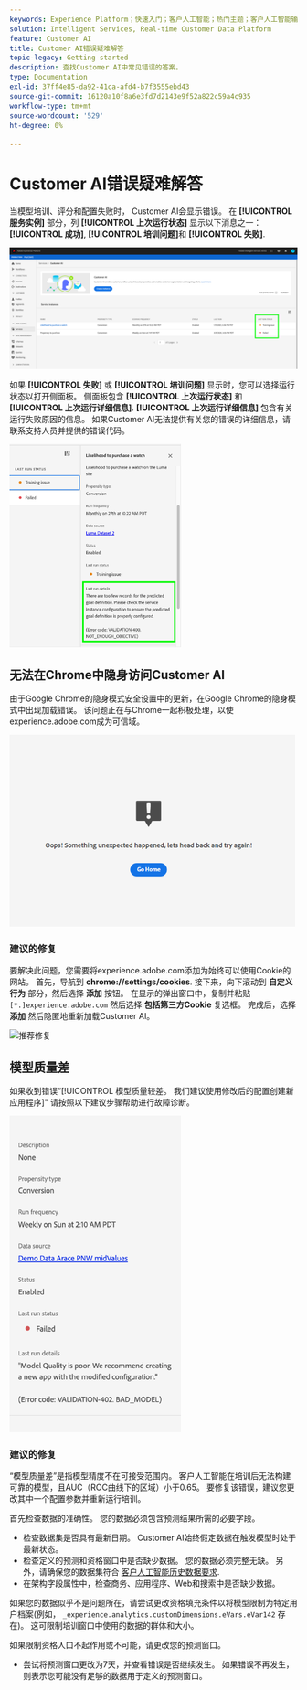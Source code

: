 ```yaml
---
keywords: Experience Platform；快速入门；客户人工智能；热门主题；客户人工智能输入；客户人工智能输出；客户人工智能故障诊断；客户人工智能错误
solution: Intelligent Services, Real-time Customer Data Platform
feature: Customer AI
title: Customer AI错误疑难解答
topic-legacy: Getting started
description: 查找Customer AI中常见错误的答案。
type: Documentation
exl-id: 37ff4e85-da92-41ca-afd4-b7f3555ebd43
source-git-commit: 16120a10f8a6e3fd7d2143e9f52a822c59a4c935
workflow-type: tm+mt
source-wordcount: '529'
ht-degree: 0%

---
```


# Customer AI错误疑难解答

当模型培训、评分和配置失败时， Customer AI会显示错误。 在 **[!UICONTROL 服务实例]** 部分，列 **[!UICONTROL 上次运行状态]** 显示以下消息之一： **[!UICONTROL 成功]**, **[!UICONTROL 培训问题]**&#x200B;和 **[!UICONTROL 失败]**.

![上次运行状态](./images/errors/last-run-status.png)

如果 **[!UICONTROL 失败]** 或 **[!UICONTROL 培训问题]** 显示时，您可以选择运行状态以打开侧面板。 侧面板包含 **[!UICONTROL 上次运行状态]** 和 **[!UICONTROL 上次运行详细信息]**. **[!UICONTROL 上次运行详细信息]** 包含有关运行失败原因的信息。 如果Customer AI无法提供有关您的错误的详细信息，请联系支持人员并提供的错误代码。

<img src="./images/errors/last-run-details.png" width="300" /><br />

## 无法在Chrome中隐身访问Customer AI

由于Google Chrome的隐身模式安全设置中的更新，在Google Chrome的隐身模式中出现加载错误。 该问题正在与Chrome一起积极处理，以使experience.adobe.com成为可信域。

<img src="./images/errors/error.PNG" width="500" /><br />

### 建议的修复

要解决此问题，您需要将experience.adobe.com添加为始终可以使用Cookie的网站。 首先，导航到 **chrome://settings/cookies**. 接下来，向下滚动到 **自定义行为** 部分，然后选择 **添加** 按钮。 在显示的弹出窗口中，复制并粘贴 `[*.]experience.adobe.com` 然后选择 **包括第三方Cookie** 复选框。 完成后，选择 **添加** 然后隐匿地重新加载Customer AI。

![推荐修复](./images/errors/cookies2.gif)

## 模型质量差

如果收到错误“[!UICONTROL 模型质量较差。 我们建议使用修改后的配置创建新应用程序]&quot; 请按照以下建议步骤帮助进行故障诊断。

<img src="./images/errors/model-quality.png" width="300" /><br />

### 建议的修复

“模型质量差”是指模型精度不在可接受范围内。 客户人工智能在培训后无法构建可靠的模型，且AUC（ROC曲线下的区域）小于0.65。 要修复该错误，建议您更改其中一个配置参数并重新运行培训。

首先检查数据的准确性。 您的数据必须包含预测结果所需的必要字段。

- 检查数据集是否具有最新日期。 Customer AI始终假定数据在触发模型时处于最新状态。
- 检查定义的预测和资格窗口中是否缺少数据。 您的数据必须完整无缺。 另外，请确保您的数据集符合 [客户人工智能历史数据要求](./input-output.md#data-requirements).
- 在架构字段属性中，检查商务、应用程序、Web和搜索中是否缺少数据。

如果您的数据似乎不是问题所在，请尝试更改资格填充条件以将模型限制为特定用户档案(例如， `_experience.analytics.customDimensions.eVars.eVar142` 存在)。 这可限制培训窗口中使用的数据的群体和大小。

如果限制资格人口不起作用或不可能，请更改您的预测窗口。

- 尝试将预测窗口更改为7天，并查看错误是否继续发生。 如果错误不再发生，则表示您可能没有足够的数据用于定义的预测窗口。
